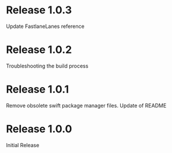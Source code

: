 # Release 1.0.3
Update FastlaneLanes reference

# Release 1.0.2
Troubleshooting the build process

# Release 1.0.1
Remove obsolete swift package manager files. Update of README

# Release 1.0.0
Initial Release

